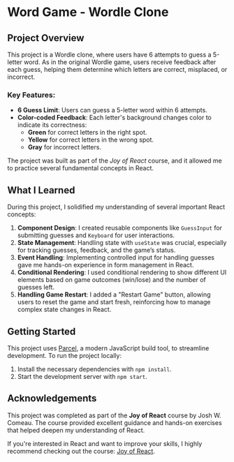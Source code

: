 # Word Game - Wordle Clone

## Project Overview

This project is a Wordle clone, where users have 6 attempts to guess a 5-letter word. As in the original Wordle game, users receive feedback after each guess, helping them determine which letters are correct, misplaced, or incorrect.

### Key Features:
- **6 Guess Limit**: Users can guess a 5-letter word within 6 attempts.
- **Color-coded Feedback**: Each letter's background changes color to indicate its correctness:
  - **Green** for correct letters in the right spot.
  - **Yellow** for correct letters in the wrong spot.
  - **Gray** for incorrect letters.
  
The project was built as part of the _Joy of React_ course, and it allowed me to practice several fundamental concepts in React.

## What I Learned

During this project, I solidified my understanding of several important React concepts:
1. **Component Design**: I created reusable components like `GuessInput` for submitting guesses and `Keyboard` for user interactions.
2. **State Management**: Handling state with `useState` was crucial, especially for tracking guesses, feedback, and the game’s status.
3. **Event Handling**: Implementing controlled input for handling guesses gave me hands-on experience in form management in React.
4. **Conditional Rendering**: I used conditional rendering to show different UI elements based on game outcomes (win/lose) and the number of guesses left.
5. **Handling Game Restart**: I added a "Restart Game" button, allowing users to reset the game and start fresh, reinforcing how to manage complex state changes in React.
   
## Getting Started

This project uses [Parcel](https://parceljs.org/), a modern JavaScript build tool, to streamline development. To run the project locally:
1. Install the necessary dependencies with `npm install`.
2. Start the development server with `npm start`.


## Acknowledgements

This project was completed as part of the **Joy of React** course by Josh W. Comeau. The course provided excellent guidance and hands-on exercises that helped deepen my understanding of React.

If you're interested in React and want to improve your skills, I highly recommend checking out the course: [Joy of React](https://courses.joshwcomeau.com/joy-of-react/).
